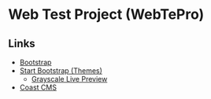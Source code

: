 # Web Test Project (WebTePro)

## Links
- [Bootstrap](https://getbootstrap.com/)
- [Start Bootstrap (Themes)](https://startbootstrap.com/)
  - [Grayscale Live Preview](https://startbootstrap.com/previews/grayscale)
- [Coast CMS](https://www.coast-cms.de/)

